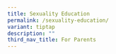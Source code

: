 ```yaml
---
title: Sexuality Education
permalink: /sexuality-education/
variant: tiptap
description: ""
third_nav_title: For Parents
---
```

